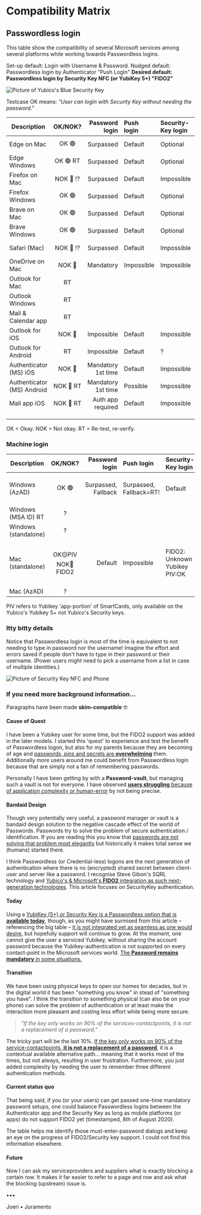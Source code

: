 

# Compatibility Matrix

## Passwordless login 

This table show the compatibility of several Microsoft services among several platforms while working towards Passwordless logins. 

Set-up default: Login with Username & Password.
Nudged default: Passwordless login by Authenticator "Push Login" 
**Desired default: Passwordless login by Security Key NFC (or YubiKey 5+) "FIDO2"**

![Picture of Yubico's Blue Security Key](https://www.yubico.com/wp-content/uploads/2019/10/security_key_series_web_op.png)



Testcase OK means: *"User can login with Security Key without needing the password."*

| Description                | OK/NOK?  |     Password login | Push login | Security-Key login | Context                                        | Test Date |
| -------------------------- | :------: | -----------------: | :--------- | :----------------- | :--------------------------------------------- | :-------- |
| Edge on Mac                |   OK 🟢   |          Surpassed | Default    | Optional           | outlook.live.com or  login.microsoftonline.com | 2020 July |
| Edge Windows               | OK 🟢 RT  |          Surpassed | Default    | Optional           | outlook.live.com or login.microsoftonline.com  | 2020 July |
| Firefox on Mac             | NOK 🔴 ⁉️  |          Surpassed | Default    | Impossible         | outlook.live.com or login.microsoftonline.com  | 2020 July |
| Firefox Windows            |   OK 🟢   |          Surpassed | Default    | Optional           | outlook.live.com or login.microsoftonline.com  | 2020 July |
| Brave on Mac               |   OK 🟢   |          Surpassed | Default    | Optional           | outlook.live.com or login.microsoftonline.com  | 2020 July |
| Brave Windows              |   OK 🟢   |          Surpassed | Default    | Optional           | outlook.live.com or login.microsoftonline.com  | 2020 July |
| Safari (Mac)               | NOK 🔴 ⁉️  |          Surpassed | Default    | Impossible         | outlook.live.com or login.microsoftonline.com  | 2020 Aug  |
| OneDrive on Mac            |  NOK 🔴   |          Mandatory | Impossible | Impossible         | Login OneDrive app                             | 2020 July |
| Outlook for Mac            |    RT    |                    |            |                    |                                                |           |
| Outlook Windows            |    RT    |                    |            |                    |                                                |           |
| Mail & Calendar app        |    RT    |                    |            |                    | Add account in Win 10 App,  "this app only".   |           |
| Outlook for iOS            |  NOK 🔴   |         Impossible | Default    | Impossible         | Adding or re-auth account                      | 2020 July |
| Outlook for Android        |    RT    |         Impossible | Default    | ?                  | Adding or re-auth account                      |           |
| Authenticator  (MS) iOS    |  NOK 🔴   | Mandatory 1st time | Default    | Impossible         | Adding account MSA ID                          | 2020 July |
| Authenticator (MS) Android | NOK 🔴 RT | Mandatory 1st time | Possible   | Impossible         | Adding account MSA ID                          | --        |
| Mail app iOS               | NOK 🔴 RT |  Auth app required | Default    | Impossible         | Exchange / Outlook integration.                | 2020 July |
|                            |          |                    |            |                    |                                                |           |
|                            |          |                    |            |                    |                                                |           |
|                            |          |                    |            |                    |                                                |           |

OK = Okay. NOK = Not okay. RT = Re-test, re-verify.

### Machine login

| Description          |      OK/NOK?      |      Password login | Push login              | Security-Key login            | Context                                     | Test Date |
| -------------------- | :---------------: | ------------------: | :---------------------- | :---------------------------- | :------------------------------------------ | :-------- |
| Windows (AzAD)       |       OK 🟢        | Surpassed, Fallback | Surpassed, Fallback=RT! | Default                       | Login Azure-AD-joined machine               | 2020 July |
| Windows (MSA ID) RT  |         ?         |                     |                         |                               |                                             |           |
| Windows (standalone) |         ?         |                     |                         |                               |                                             |           |
| Mac (standalone)     | OK🟡PIV NOK🔴 FIDO2 |             Default | Impossible              | FIDO2: Unknown Yubikey PIV:OK | Login Mac, smartcard, requires cert PINcode | 2020 July |
| Mac (AzAD)           |         ?         |                     |                         |                               |                                             |           |

PIV refers to Yubikey 'app-portion' of SmartCards, only available on the Yubico's Yubikey 5+ not Yubico's Security keys.

### Itty bitty details

Notice that Passwordless login is most of the time is equivalent to not needing to type in password nor the username! Imagine the effort and errors saved if people don't have to type in their password or their username.
(Power users might need to pick a username from a list in case of multiple identities.)





![Picture of Security Key NFC and Phone](https://www.yubico.com/wp-content/uploads/2019/01/sky-3-img-2.png)



### If you need more background information...

Paragraphs have been made **skim-compatible** 🤓

#### Cause of Quest

I have been a Yubikey user for some time, but the FIDO2 support was added in the later models. I started this 'quest' to experience and test the benefit of Passwordless logon, but also for my parents because they are becoming of age and <u>passwords, pins and secrets are **overwhelming**</u> them. Additionally more users around me could benefit from Passwordless login because that are simply not a fan of remembering passwords.

Personally I have been getting by with a **Password-vault**, but managing such a vault is not for everyone. I have observed <u>**users struggling** because of application complexity or human-error</u> by not being precise. 

#### Bandaid Design

Though very potentially very useful, a password manager or vault is a bandaid design solution to the negative cascade effect of the world of Passwords. Passwords try to solve the problem of secure authentication / identification. If you are reading this you know that <u>passwords are not solving that problem most elegantly</u> but historically it makes total sense we (humans) started there. 

I think Passwordless (or Credential-less) logons are the next generation of authentication where there is no (encrypted) shared secret between client-user and server like a password. I recognise Steve Gibon's SQRL technology and <u>Yubico's & Microsoft's **FIDO2** integration as such next-generation technologies</u>. This article focuses on SecurityKey authentication.

#### Today

Using a <u>YubiKey (5+) or Security Key is a Passwordless option that is **available today**</u>, though, as you might have surmised from this article – referencing the big table – <u>it is not integrated yet as seamless as one would desire</u>, but hopefully support will continue to grow. At the moment, one cannot give the user a serviced Yubikey, without sharing the account password because the Yubikey-authentication is not supported on every contact-point in the Microsoft services world. <u>The **Password remains mandatory** in some situations.</u>

#### Transition

We have been using physical keys to open our homes for decades, but in the digital world it has been "something you know" in stead of "something you have". I think the transition to something physical (can also be on your phone) can solve the problem of authentication or at least make the interaction more pleasant and costing less effort while being more secure. 

> *"If the key only works on 90% of the services-contactpoints, it is not a replacement of a password."*

The tricky part will be the last 10%. <u>If the key only works on 90% of the service-contactpoints, **it is not a replacement of a password**</u>, it is a contextual available alternative path... meaning that it works most of the times, but not always, resulting in user frustration. Furthermore, you just added complexity by needing the user to remember three different authentication methods. 

#### Current status quo

That being said, if you (or your users) can get passed one-time mandatory password setups, one could balance Passwordless logins between the Authenticator app and the Security Key as long as mobile platforms (or apps) do not support FIDO2 yet (timestamped, 8th of August 2020). 

The table helps me identify those must-enter-password dialogs and keep an eye on the progress of FIDO2/Security key support. I could not find this information elsewhere.

#### Future

Now I can ask my serviceproviders and suppliers what is exactly blocking a certain row. It makes it far easier to refer to a page and row and ask what the blocking (upstream) issue is.



•••



Joeri • Juramento

